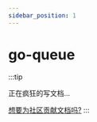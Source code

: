 ```yaml
---
sidebar_position: 1
---
```


# go-queue

:::tip

正在疯狂的写文档...

[想要为社区贡献文档吗?](../intro/join-us.md#文档贡献)
:::